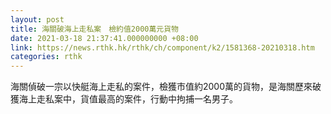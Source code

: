 ```yaml
---
layout: post
title: 海關破海上走私案　檢約值2000萬元貨物
date: 2021-03-18 21:37:41.000000000 +08:00
link: https://news.rthk.hk/rthk/ch/component/k2/1581368-20210318.htm
categories: rthk
---
```


海關偵破一宗以快艇海上走私的案件，檢獲市值約2000萬的貨物，是海關歷來破獲海上走私案中，貨值最高的案件，行動中拘捕一名男子。
